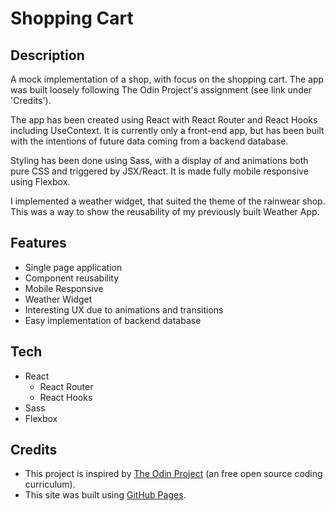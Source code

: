 # Shopping Cart

## Description

A mock implementation of a shop, with focus on the shopping cart. The app was built loosely following The Odin Project's assignment (see link under 'Credits').

The app has been created using React with React Router and React Hooks including UseContext.
It is currently only a front-end app, but has been built with the intentions of future data coming from a backend database.

Styling has been done using Sass, with a display of and animations both pure CSS and triggered by JSX/React.
It is made fully mobile responsive using Flexbox.

I implemented a weather widget, that suited the theme of the rainwear shop. This was a way to show the reusability of my previously built Weather App.

## Features

- Single page application
- Component reusability
- Mobile Responsive
- Weather Widget
- Interesting UX due to animations and transitions
- Easy implementation of backend database

## Tech

- React
  - React Router
  - React Hooks
- Sass
- Flexbox

## Credits

- This project is inspired by [The Odin Project](https://www.theodinproject.com/paths/full-stack-javascript/courses/javascript/lessons/weather-app) (an free open source coding curriculum).
- This site was built using [GitHub Pages](https://pages.github.com/).
